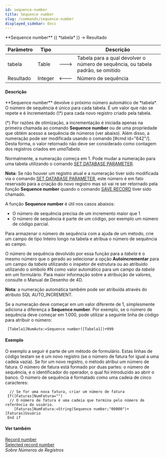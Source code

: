 ```yaml
---
id: sequence-number
title: Sequence number
slug: /commands/sequence-number
displayed_sidebar: docs
---
```


<!--REF #_command_.Sequence number.Syntax-->**Sequence number** {( *tabela* )} -> Resultado<!-- END REF-->
<!--REF #_command_.Sequence number.Params-->
| Parâmetro | Tipo |  | Descrição |
| --- | --- | --- | --- |
| tabela | Table | &#x1F852; | Tabela para a qual devolver o número de sequência, ou tabela padrão, se omitido |
| Resultado | Integer | &#x1F850; | Número de sequência |

<!-- END REF-->

#### Descrição 

<!--REF #_command_.Sequence number.Summary-->**Sequence number** devolve o próximo número automático de *tabela*.<!-- END REF--> O número de sequência é único para cada tabela. É um valor que não se repete e é incrementado (\*) para cada novo registro criado pela tabela.  
  
(\*) Por razões de otimização, a incrementação é iniciada apenas na primeira chamada ao comando **Sequence number** ou de uma propriedade que obtém acesso a sequência de números (ver abaixo). Além disso, a numeração pode ser modificada usando o comando \[#cmd id="642"/\]. Desta forma, o valor retornado não deve ser considerado como contagem dos registros criados em *umaTabela*.   
  
Normalmente, a numeração começa em 1\. Pode mudar a numeração para uma tabela utilizando o comando [SET DATABASE PARAMETER](set-database-parameter.md).  
  
**Nota:** Se não houver um registro atual e a numeração tiver sido modificada via o comando [SET DATABASE PARAMETER](set-database-parameter.md), este número é em fato reservado para a criação do novo registro mas só vai re ser retornado pela função **Sequence number** quando o comando [SAVE RECORD](save-record.md) tiver sido chamado. 

A função **Sequence number** é útil nos casos abaixos: 
* O número de sequência precisa de um incremento maior que 1
* O número de sequência é parte de um código, por exemplo um número de código parcial.

  
Para armazenar o número de sequência com a ajuda de um método, crie um campo de tipo Inteiro longo na tabela e atribua o número de sequência ao campo.

O número de sequência devolvido por essa função para a *tabela* é o mesmo número que o gerado ao selecionar a opção **Autoincrementar** para um campo da *tabela* utilizando o inspetor de estrutura ou ao atribuído utilizando o símbolo #N como valor automático para um campo da *tabela* em um formulário. Para maior informação sobre a atribuição de valores, consulte o Manual de Desenho de 4D.  
  
**Nota**: a numeração automática também pode ser atribuída através do atributo SQL AUTO\_INCREMENT.

  
Se a numeração deve começar em um valor diferente de 1, simplesmente adiciona a diferença a **Sequence number**. Por exemplo, se o número de sequência deve começar em 1.000, pode utilizar a seguinte linha de código para atribuir o número:  

```4d
 [Tabela1]NumAuto:=Sequence number([Tabela1])+999
```

#### Exemplo 

O exemplo a seguir é parte de um método de formulário. Estas linhas de código testam se é um novo registro (se o número de fatura for igual a uma cadeia vazia). Se for um novo registro, o método atribui um número de fatura. O número de fatura está formado por duas partes: o número de sequência, e o identificador do operador, o qual foi introduzido ao abrir o banco. O número de sequência é formatado como uma cadeia de cinco caracteres: 

```4d
  // Se for uma nova fatura, criar um número de fatura
 If([Faturas]NumFatura="")
  // O número de fatura é uma cadeia que termina pelo número de referência do usuário.
    [Faturas]NumFatura:=String(Sequence number;"00000")+[Faturas]Usuário
 End if
```

#### Ver também 

[Record number](record-number.md)  
[Selected record number](selected-record-number.md)  
*Sobre Números de Registros*  